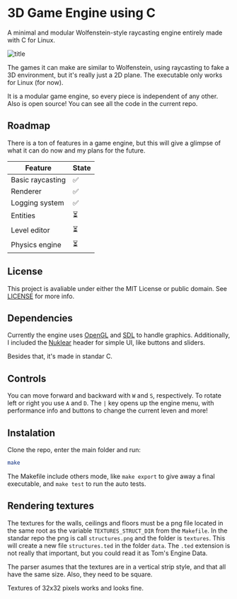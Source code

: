 # 3D Game Engine using C

A minimal and modular Wolfenstein-style raycasting engine entirely made with C for Linux.

![title](screenshots/work_space.png)

The games it can make are similar to Wolfenstein, using raycasting to fake a 3D environment, but it's really just a 2D plane. The executable only works for Linux (for now).

It is a modular game engine, so every piece is independent of any other. Also is open source! You can see all the code in the current repo.

## Roadmap

There is a ton of features in a game engine, but this will give a glimpse of what it can do now and my plans for the future.

| Feature | State |
| --- | --- |
| Basic raycasting | :white_check_mark: |
| Renderer | :white_check_mark: |
| Logging system | :white_check_mark: |
| Entities | :hourglass_flowing_sand: |
| Level editor | :hourglass_flowing_sand: |
| Physics engine | :hourglass_flowing_sand: |

## License

This project is avaliable under either the MIT License or public domain. See [LICENSE](LICENSE) for more info.

## Dependencies

Currently the engine uses [OpenGL](https://www.opengl.org/) and [SDL](https://www.libsdl.org/) to handle graphics. Additionally, I included the [Nuklear](https://github.com/Immediate-Mode-UI/Nuklear) header for simple UI, like buttons and sliders.

Besides that, it's made in standar C.

## Controls

You can move forward and backward with `W` and `S`, respectively. To rotate left or right you use `A` and `D`. The `|` key opens up the engine menu, with performance info and buttons to change the current leven and more!

## Instalation

Clone the repo, enter the main folder and run:

```bash
make
```

The Makefile include others mode, like `make export` to give away a final executable, and `make test` to run the auto tests.

## Rendering textures

The textures for the walls, ceilings and floors must be a png file located in the same root as the variable `TEXTURES_STRUCT_DIR` from the `Makefile`. In the standar repo the png is call `structures.png` and the folder is `textures`. This will create a new file `structures.ted` in the folder `data`. The `.ted` extension is not really that important, but you could read it as Tom's Engine Data.

The parser asumes that the textures are in a vertical strip style, and that all have the same size. Also, they need to be square.

Textures of 32x32 pixels works and looks fine.
